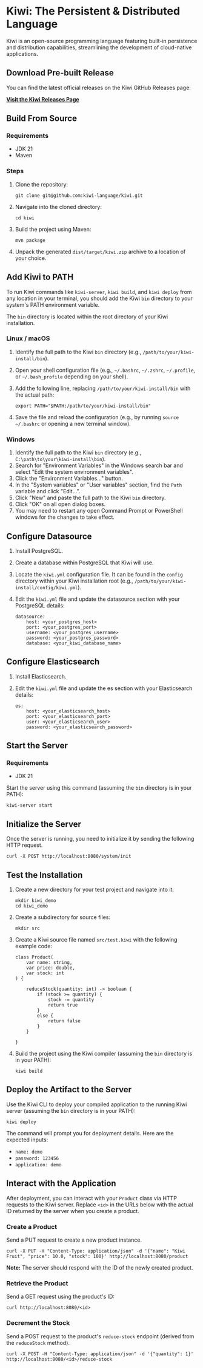 Kiwi: The Persistent & Distributed Language
===========================================

Kiwi is an open-source programming language featuring built-in persistence and distribution capabilities, streamlining the development of cloud-native applications.

Download Pre-built Release
--------------------------

You can find the latest official releases on the Kiwi GitHub Releases page:

[**Visit the Kiwi Releases Page**](https://github.com/kiwi-language/kiwi/releases)

Build From Source
-----------------

### Requirements

*   JDK 21
*   Maven

### Steps

1.  Clone the repository:
    
        git clone git@github.com:kiwi-language/kiwi.git
    
2.  Navigate into the cloned directory:
    
        cd kiwi
    
3.  Build the project using Maven:
    
        mvn package

4.  Unpack the generated `dist/target/kiwi.zip` archive to a location of your choice.


Add Kiwi to PATH
----------------

To run Kiwi commands like `kiwi-server`, `kiwi build`, and `kiwi deploy` from any location in your terminal, you should add the Kiwi `bin` directory to your system's PATH environment variable.

The `bin` directory is located within the root directory of your Kiwi installation.

### Linux / macOS

1.  Identify the full path to the Kiwi `bin` directory (e.g., `/path/to/your/kiwi-install/bin`).
2.  Open your shell configuration file (e.g., `~/.bashrc`, `~/.zshrc`, `~/.profile`, or `~/.bash_profile` depending on your shell).
3.  Add the following line, replacing `/path/to/your/kiwi-install/bin` with the actual path:
    
        export PATH="$PATH:/path/to/your/kiwi-install/bin"
    
4.  Save the file and reload the configuration (e.g., by running `source ~/.bashrc` or opening a new terminal window).

### Windows

1.  Identify the full path to the Kiwi `bin` directory (e.g., `C:\path\to\your\kiwi-install\bin`).
2.  Search for "Environment Variables" in the Windows search bar and select "Edit the system environment variables".
3.  Click the "Environment Variables..." button.
4.  In the "System variables" or "User variables" section, find the `Path` variable and click "Edit...".
5.  Click "New" and paste the full path to the Kiwi `bin` directory.
6.  Click "OK" on all open dialog boxes.
7.  You may need to restart any open Command Prompt or PowerShell windows for the changes to take effect.

Configure Datasource
--------------------

1.  Install PostgreSQL.
2.  Create a database within PostgreSQL that Kiwi will use.
3.  Locate the `kiwi.yml` configuration file. It can be found in the `config` directory within your Kiwi installation root (e.g., `/path/to/your/kiwi-install/config/kiwi.yml`).
4.  Edit the `kiwi.yml` file and update the datasource section with your PostgreSQL details:
    
        datasource:
            host: <your_postgres_host>
            port: <your_postgres_port>
            username: <your_postgres_username>
            password: <your_postgres_password>
            database: <your_kiwi_database_name>

Configure Elasticsearch
--------------------

1.  Install Elasticsearch.
2.  Edit the `kiwi.yml` file and update the es section with your Elasticsearch details:

        es:
            host: <your_elasticsearch_host>
            port: <your_elasticsearch_port>
            user: <your_elasticsearch_user>
            password: <your_elasticsearch_password>

Start the Server
----------------

### Requirements

*   JDK 21

Start the server using this command (assuming the `bin` directory is in your PATH):

    kiwi-server start

Initialize the Server
---------------------

Once the server is running, you need to initialize it by sending the following HTTP request.

    curl -X POST http://localhost:8080/system/init

Test the Installation
---------------------

1.  Create a new directory for your test project and navigate into it:
    
        mkdir kiwi_demo
        cd kiwi_demo
    
2.  Create a subdirectory for source files:
    
        mkdir src
    
3.  Create a Kiwi source file named `src/test.kiwi` with the following example code:
    
        class Product(
            var name: string,
            var price: double,
            var stock: int
        ) {
        
            reduceStock(quantity: int) -> boolean {
                if (stock >= quantity) {
                    stock -= quantity
                    return true
                }
                else {
                    return false
                }
            }

        }
    
4.  Build the project using the Kiwi compiler (assuming the `bin` directory is in your PATH):
    
        kiwi build
    

Deploy the Artifact to the Server
---------------------------------

Use the Kiwi CLI to deploy your compiled application to the running Kiwi server (assuming the `bin` directory is in your PATH):

    kiwi deploy

The command will prompt you for deployment details. Here are the expected inputs:

*   `name: demo`
*   `password: 123456`
*   `application: demo`

Interact with the Application
-----------------------------

After deployment, you can interact with your `Product` class via HTTP requests to the Kiwi server. Replace `<id>` in the URLs below with the actual ID returned by the server when you create a product.

### Create a Product

Send a PUT request to create a new product instance.

    curl -X PUT -H "Content-Type: application/json" -d '{"name": "Kiwi Fruit", "price": 10.0, "stock": 100}' http://localhost:8080/product

**Note:** The server should respond with the ID of the newly created product.

### Retrieve the Product

Send a GET request using the product's ID:

    curl http://localhost:8080/<id>

### Decrement the Stock

Send a POST request to the product's `reduce-stock` endpoint (derived from the `reduceStock` method).

    curl -X POST -H "Content-Type: application/json" -d '{"quantity": 1}' http://localhost:8080/<id>/reduce-stock